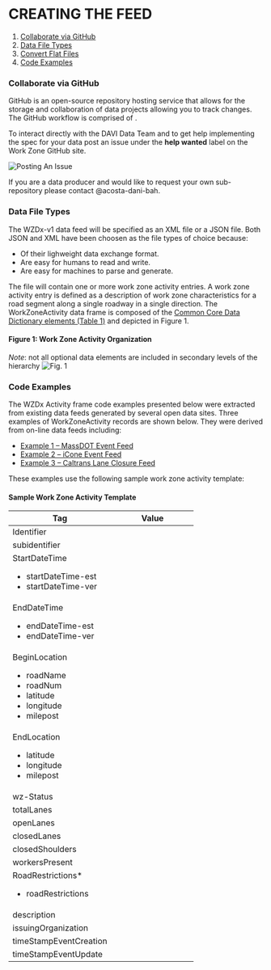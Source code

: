 # CREATING THE FEED

1. [Collaborate via GitHub](#collaborate-via-GitHub)
2. [Data File Types](#data-file-types)
3. [Convert Flat Files](#convert-flat-files)
4. [Code Examples](#code-examples)

### Collaborate via GitHub
GitHub is an open-source repository hosting service that allows for the storage and collaboration of data projects allowing you to track changes. The GitHub workflow is comprised of . 


To interact directly with the DAVI Data Team and to get help implementing the spec for your data post an issue under the **help wanted** label on the Work Zone GitHub site.

![Posting An Issue](https://github.com/usdot-jpo-ode/jpo-wzdx/blob/master/images/issues.png)

If you are a data producer and would like to request your own sub-repository please contact @acosta-dani-bah.

### Data File Types
The WZDx-v1 data feed will be specified as an XML file or a JSON file. Both JSON and XML have been choosen as the file types of choice because:
- Of their lighweight data exchange format.
- Are easy for humans to read and write.
- Are easy for machines to parse and generate. 

The file will contain one or more work zone activity entries. A work zone activity entry is defined as a description of work zone characteristics for a road segment along a single roadway in a single direction. The WorkZoneActivity data frame is composed of the [Common Core Data Dictionary elements (Table 1)](https://github.com/usdot-jpo-ode/jpo-wzdx/blob/master/data-tables/common-core-dictionary.md#table1.-common-core-data) and depicted in Figure 1.

#### Figure 1: Work Zone Activity Organization
*Note*: not all optional data elements are included in secondary levels of the hierarchy
![Fig. 1](https://github.com/acosta-dani-bah/ITS-JPO-wzdx/blob/master/images/Figure%201.png)

### Code Examples
The WZDx Activity frame code examples presented below were extracted from existing data feeds generated by several open data sites. 
Three examples of WorkZoneActivity records are shown below. They were derived from on-line data feeds including:
* [Example 1 – MassDOT Event Feed](https://github.com/usdot-jpo-ode/jpo-wzdx/blob/master/create-feed/massdot.md)
* [Example 2 – iCone Event Feed](https://github.com/usdot-jpo-ode/jpo-wzdx/blob/master/create-feed/icone.md)
* [Example 3 – Caltrans Lane Closure Feed](https://github.com/usdot-jpo-ode/jpo-wzdx/blob/master/create-feed/caltrans.md#json-implementation)

These examples use the following sample work zone activity template:

#### Sample Work Zone Activity Template
| &nbsp; &nbsp; &nbsp; &nbsp; &nbsp; &nbsp; Tag &nbsp; &nbsp; &nbsp; &nbsp; &nbsp; &nbsp; | &nbsp; &nbsp; &nbsp; &nbsp; &nbsp; &nbsp; Value &nbsp; &nbsp; &nbsp; &nbsp; &nbsp; &nbsp; |
| --------------------------------------------------------------------------------------- | ----------------------------------------------------------------------------------------- |
| Identifier                                                                              |                                                                                           |
| subidentifier                                                                           |                                                                                           |
| StartDateTime<ul><li>startDateTime-est</li><li>startDateTime-ver</li></ul>              |                                                                                           |
| EndDateTime<ul><li>endDateTime-est</li><li>endDateTime-ver</li></ul>                    |                                                                                           |
| BeginLocation<ul><li>roadName</li><li>roadNum</li><li>latitude</li><li>longitude</li><li>milepost</li></ul> |                                                                       |
| EndLocation<ul><li>latitude</li><li>longitude</li><li>milepost</li></ul>                |                                                                                           |
| wz-Status                                                                               |                                                                                           |
| totalLanes                                                                              |                                                                                           |
| openLanes                                                                               |                                                                                           |
| closedLanes                                                                             |                                                                                           |
| closedShoulders                                                                         |                                                                                           |
| workersPresent                                                                          |                                                                                           |
| RoadRestrictions*<ul><li>roadRestrictions</li></ul>                                     |                                                                                           |
| description                                                                             |                                                                                           |
| issuingOrganization                                                                     |                                                                                           |
| timeStampEventCreation                                                                  |                                                                                           |
| timeStampEventUpdate                                                                    |                                                                                           |
